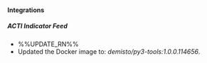 
#### Integrations

##### ACTI Indicator Feed

- %%UPDATE_RN%%
- Updated the Docker image to: *demisto/py3-tools:1.0.0.114656*.
